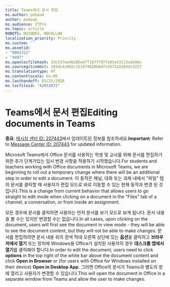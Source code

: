 ```yaml
---
title: Teams에서 문서 편집
ms.author: pebaum
author: pebaum
ms.audience: ITPro
ms.topic: article
ROBOTS: NOINDEX, NOFOLLOW
localization_priority: Priority
ms.custom: ''
ms.assetid:
- "9002312"
- "4497"
ms.openlocfilehash: 33c537ee96285ebff1877fd7fe95e33113ade98c
ms.sourcegitcommit: 183dc4c002c151474628b6d7c4571a5264dc5257
ms.translationtype: HT
ms.contentlocale: ko-KR
ms.lasthandoff: 03/25/2020
ms.locfileid: "42953972"
---
```

# <a name="editing-documents-in-teams"></a><span data-ttu-id="66c22-102">Teams에서 문서 편집</span><span class="sxs-lookup"><span data-stu-id="66c22-102">Editing documents in Teams</span></span>

<span data-ttu-id="66c22-103">**중요**: [메시지 센터 ID: 207443](https://admin.microsoft.com/Adminportal/Home?source=applauncher#MessageCenter?id=MC207443)에서 업데이트된 정보를 참조하세요.</span><span class="sxs-lookup"><span data-stu-id="66c22-103">**Important**: Refer to [Message Center ID: 207443](https://admin.microsoft.com/Adminportal/Home?source=applauncher#MessageCenter?id=MC207443) for updated information.</span></span> 

<span data-ttu-id="66c22-104">Microsoft Teams에서 Office 문서를 사용하는 학생 및 교사를 위해 문서를 편집하기 위한 추가 단계가있는 임시 변경 사항을 적용하기 시작했습니다.</span><span class="sxs-lookup"><span data-stu-id="66c22-104">For students and teachers working with Office documents in Microsoft Teams, we are beginning to roll out a temporary change where there will be an additional step in order to edit a document.</span></span> <span data-ttu-id="66c22-105">이 동작은 채널, 대화 또는 과제 내에서 "파일" 탭의 문서를 클릭할 때 사용자가 편집 모드로 바로 이동할 수 있는 현재 동작과 변경 된 것입니다.</span><span class="sxs-lookup"><span data-stu-id="66c22-105">This is a change from current behavior that allows users to go straight to edit mode when clicking on a document in the "Files" tab of a channel, a conversation, or from inside an assignment.</span></span>

<span data-ttu-id="66c22-106">모든 경우에 문서를 클릭하면 사용자는 먼저 문서를 보기 모드로 보게 됩니다. 문서 내용을 볼 수는 있지만 변경할 수는 없습니다.</span><span class="sxs-lookup"><span data-stu-id="66c22-106">In all cases, upon clicking on the document, users will first see the document in view mode - they will be able to see the document content, but they will not be able to make changes.</span></span> <span data-ttu-id="66c22-107">문서를 편집하려면 문서 내용 위의 흰색 막대 오른쪽 상단에 있는 **옵션**을 클릭하고 **브라우저에서 열기** 또는 장치에 Windows용 Office가 설치된 사용자의 경우 **데스크톱 앱에서 열기**를 클릭해야 합니다.</span><span class="sxs-lookup"><span data-stu-id="66c22-107">In order to edit the document, users need to click **options** in the top right of the white bar above the document content and click **Open in Browser** or (for users with Office for Windows installed on their device) **Open in Desktop App**.</span></span> <span data-ttu-id="66c22-108">그러면 Office의 문서가 Teams과 별도의 창에 열리고 사용자가 변경할 수 있습니다.</span><span class="sxs-lookup"><span data-stu-id="66c22-108">This will open the document in Office in a separate window from Teams and allow the user to make changes.</span></span>

